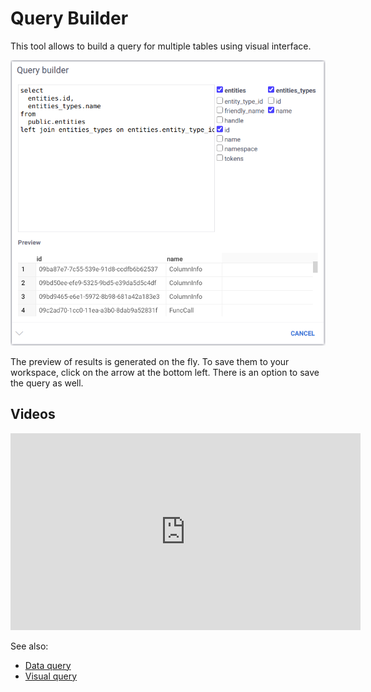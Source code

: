 <!-- TITLE: Query Builder -->
<!-- SUBTITLE: -->

# Query Builder

This tool allows to build a query for multiple tables using visual interface.

![Query Builder](query-builder.png "Query Builder")

The preview of results is generated on the fly. To save them to your workspace, click on the arrow at the bottom left. There is an option to save the query as well.

## Videos

<iframe width="560" height="315" src="https://www.youtube.com/embed/dKrCk38A1m8?start=1688" frameborder="0" allow="accelerometer; autoplay; clipboard-write; encrypted-media; gyroscope; picture-in-picture" allowfullscreen></iframe>

See also:

  * [Data query](data-query.md)
  * [Visual query](db-visual-query.md)